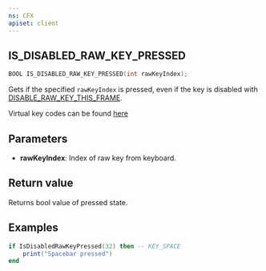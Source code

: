 ```yaml
---
ns: CFX
apiset: client
---
```

## IS_DISABLED_RAW_KEY_PRESSED

```c
BOOL IS_DISABLED_RAW_KEY_PRESSED(int rawKeyIndex);
```

Gets if the specified `rawKeyIndex` is pressed, even if the key is disabled with [DISABLE_RAW_KEY_THIS_FRAME](#_0x8BCF0014).

Virtual key codes can be found [here](https://learn.microsoft.com/en-us/windows/win32/inputdev/virtual-key-codes)

## Parameters
* **rawKeyIndex**: Index of raw key from keyboard.

## Return value
Returns bool value of pressed state.

## Examples
```lua
if IsDisabledRawKeyPressed(32) then -- KEY_SPACE
    print("Spacebar pressed")
end
```
